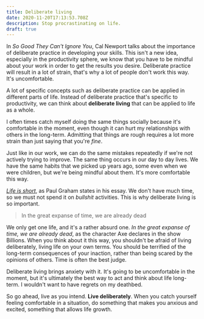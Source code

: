 ```yaml
---
title: Deliberate living
date: 2020-11-20T17:13:53.708Z
description: Stop procrastinating on life.
draft: true
---
```

In *So Good They Can't Ignore You*, Cal Newport talks about the importance of deliberate practice in developing your skills. This isn't a new idea, especially in the productivity sphere, we know that you have to be mindful about your work in order to get the results you desire. Deliberate practice will result in a lot of strain, that's why a lot of people don't work this way. It's uncomfortable.

A lot of specific concepts such as deliberate practice can be applied in different parts of life. Instead of deliberate practice that's specific to productivity, we can think about **deliberate living** that can be applied to life as a whole.

I often times catch myself doing the same things socially because it's comfortable in the moment, even though it can hurt my relationships with others in the long-term. Admitting that things are rough requires a lot more strain than just saying that you're *fine*.

Just like in our work, we can do the same mistakes repeatedly if we're not actively trying to improve. The same thing occurs in our day to day lives. We have the same habits that we picked up years ago, some even when we were children, but we're being mindful about them. It's more comfortable this way.

*[Life is short](http://paulgraham.com/vb.html)*, as Paul Graham states in his essay. We don't have much time, so we must not spend it on *bullshit* activities. This is why deliberate living is so important.

> In the great expanse of time, we are already dead

We only get one life, and it's a rather absurd one. *In the great expanse of time, we are already dead*, as the character Axe declares in the show Billions. When you think about it this way, you shouldn't be afraid of living deliberately, living life on your own terms. You should be terrified of the long-term consequences of your inaction, rather than being scared by the opinions of others. Time is often the best judge.

Deliberate living brings anxiety with it. It's going to be uncomfortable in the moment, but it's ultimately the best way to act and think about life long-term. I wouldn't want to have regrets on my deathbed.

So go ahead, live as you intend. **Live deliberately**. When you catch yourself feeling comfortable in a situation, do something that makes you anxious and excited, something that allows life growth.







